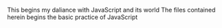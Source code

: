 This begins my daliance with JavaScript and its world
The files contained herein begins the basic practice of JavaScript
